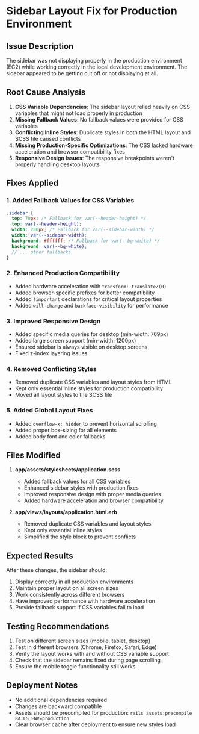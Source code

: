 # Sidebar Layout Fix for Production Environment

## Issue Description
The sidebar was not displaying properly in the production environment (EC2) while working correctly in the local development environment. The sidebar appeared to be getting cut off or not displaying at all.

## Root Cause Analysis
1. **CSS Variable Dependencies**: The sidebar layout relied heavily on CSS variables that might not load properly in production
2. **Missing Fallback Values**: No fallback values were provided for CSS variables
3. **Conflicting Inline Styles**: Duplicate styles in both the HTML layout and SCSS file caused conflicts
4. **Missing Production-Specific Optimizations**: The CSS lacked hardware acceleration and browser compatibility fixes
5. **Responsive Design Issues**: The responsive breakpoints weren't properly handling desktop layouts

## Fixes Applied

### 1. Added Fallback Values for CSS Variables
```scss
.sidebar {
  top: 70px; /* Fallback for var(--header-height) */
  top: var(--header-height);
  width: 280px; /* Fallback for var(--sidebar-width) */
  width: var(--sidebar-width);
  background: #ffffff; /* Fallback for var(--bg-white) */
  background: var(--bg-white);
  // ... other fallbacks
}
```

### 2. Enhanced Production Compatibility
- Added hardware acceleration with `transform: translateZ(0)`
- Added browser-specific prefixes for better compatibility
- Added `!important` declarations for critical layout properties
- Added `will-change` and `backface-visibility` for performance

### 3. Improved Responsive Design
- Added specific media queries for desktop (min-width: 769px)
- Added large screen support (min-width: 1200px)
- Ensured sidebar is always visible on desktop screens
- Fixed z-index layering issues

### 4. Removed Conflicting Styles
- Removed duplicate CSS variables and layout styles from HTML
- Kept only essential inline styles for production compatibility
- Moved all layout styles to the SCSS file

### 5. Added Global Layout Fixes
- Added `overflow-x: hidden` to prevent horizontal scrolling
- Added proper box-sizing for all elements
- Added body font and color fallbacks

## Files Modified

1. **app/assets/stylesheets/application.scss**
   - Added fallback values for all CSS variables
   - Enhanced sidebar styles with production fixes
   - Improved responsive design with proper media queries
   - Added hardware acceleration and browser compatibility

2. **app/views/layouts/application.html.erb**
   - Removed duplicate CSS variables and layout styles
   - Kept only essential inline styles
   - Simplified the style block to prevent conflicts

## Expected Results

After these changes, the sidebar should:
1. Display correctly in all production environments
2. Maintain proper layout on all screen sizes
3. Work consistently across different browsers
4. Have improved performance with hardware acceleration
5. Provide fallback support if CSS variables fail to load

## Testing Recommendations

1. Test on different screen sizes (mobile, tablet, desktop)
2. Test in different browsers (Chrome, Firefox, Safari, Edge)
3. Verify the layout works with and without CSS variable support
4. Check that the sidebar remains fixed during page scrolling
5. Ensure the mobile toggle functionality still works

## Deployment Notes

- No additional dependencies required
- Changes are backward compatible
- Assets should be precompiled for production: `rails assets:precompile RAILS_ENV=production`
- Clear browser cache after deployment to ensure new styles load